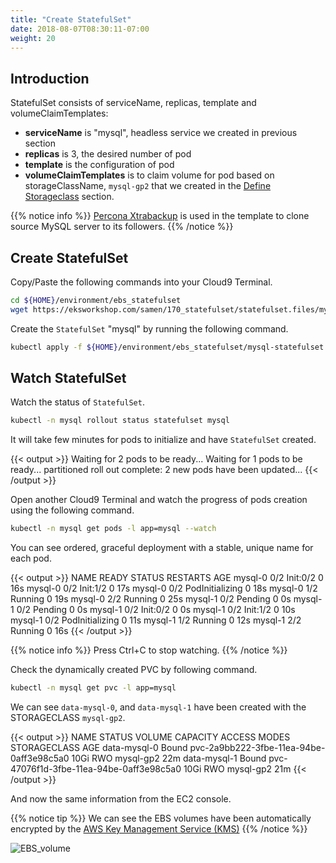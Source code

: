 ```yaml
---
title: "Create StatefulSet"
date: 2018-08-07T08:30:11-07:00
weight: 20
---
```

## Introduction

StatefulSet consists of serviceName, replicas, template and volumeClaimTemplates:

* **serviceName** is "mysql", headless service we created in previous section
* **replicas** is 3, the desired number of pod
* **template** is the configuration of pod
* **volumeClaimTemplates** is to claim volume for pod based on storageClassName, `mysql-gp2` that we created in the [Define Storageclass](/samen/170_statefulset/storageclass/) section.

{{% notice info %}}
[Percona Xtrabackup](https://www.percona.com/software/mysql-database/percona-xtrabackup) is used in the template to clone source MySQL server to its followers.
{{% /notice %}}

## Create StatefulSet

Copy/Paste the following commands into your Cloud9 Terminal.

```sh
cd ${HOME}/environment/ebs_statefulset
wget https://eksworkshop.com/samen/170_statefulset/statefulset.files/mysql-statefulset.yaml
```

Create the `StatefulSet` "mysql" by running the following command.

```sh
kubectl apply -f ${HOME}/environment/ebs_statefulset/mysql-statefulset.yaml
```

## Watch StatefulSet

Watch the status of `StatefulSet`.

```sh
kubectl -n mysql rollout status statefulset mysql
```

It will take few minutes for pods to initialize and have `StatefulSet` created.

{{< output >}}
Waiting for 2 pods to be ready...
Waiting for 1 pods to be ready...
partitioned roll out complete: 2 new pods have been updated...
{{< /output >}}

Open another Cloud9 Terminal and watch the progress of pods creation using the following command.

```sh
kubectl -n mysql get pods -l app=mysql --watch
```

You can see ordered, graceful deployment with a stable, unique name for each pod.

{{< output >}}
NAME      READY   STATUS           RESTARTS    AGE
mysql-0   0/2     Init:0/2          0          16s
mysql-0   0/2     Init:1/2          0          17s
mysql-0   0/2     PodInitializing   0          18s
mysql-0   1/2     Running           0          19s
mysql-0   2/2     Running           0          25s
mysql-1   0/2     Pending           0          0s
mysql-1   0/2     Pending           0          0s
mysql-1   0/2     Init:0/2          0          0s
mysql-1   0/2     Init:1/2          0          10s
mysql-1   0/2     PodInitializing   0          11s
mysql-1   1/2     Running           0          12s
mysql-1   2/2     Running           0          16s
{{< /output >}}

{{% notice info %}}
Press Ctrl+C to stop watching.
{{% /notice %}}

Check the dynamically created PVC by following command.

```sh
kubectl -n mysql get pvc -l app=mysql
```

We can see `data-mysql-0`, and `data-mysql-1` have been created with the STORAGECLASS `mysql-gp2`.

{{< output >}}
NAME           STATUS   VOLUME                                     CAPACITY   ACCESS MODES   STORAGECLASS   AGE
data-mysql-0   Bound    pvc-2a9bb222-3fbe-11ea-94be-0aff3e98c5a0   10Gi       RWO            mysql-gp2      22m
data-mysql-1   Bound    pvc-47076f1d-3fbe-11ea-94be-0aff3e98c5a0   10Gi       RWO            mysql-gp2      21m
{{< /output >}}

And now the same information from the EC2 console.

{{% notice tip %}}
We can see the EBS volumes have been automatically encrypted by the [AWS Key Management Service (KMS)](https://aws.amazon.com/kms/)
{{% /notice %}}

![EBS_volume](/images/statefulset/ebs_volume.png)
